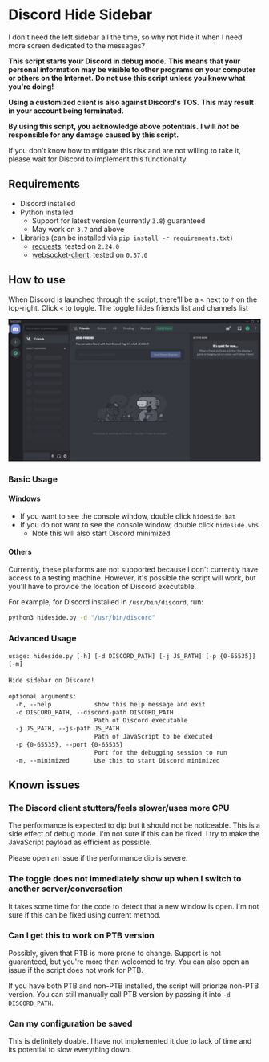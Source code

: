 # Discord Hide Sidebar

I don't need the left sidebar all the time, so why not hide it when I need more screen dedicated to the messages?

**This script starts your Discord in debug mode.**
**This means that your personal information may be visible to other programs on your computer or others on the Internet.**
**Do not use this script unless you know what you're doing!**

**Using a customized client is also against Discord's TOS.**
**This may result in your account being terminated.**

**By using this script, you acknowledge above potentials.**
**I will *not* be responsible for any damage caused by this script.**

If you don't know how to mitigate this risk and are not willing to take it, please wait for Discord to implement this functionality.

## Requirements

* Discord installed
* Python installed
  * Support for latest version (currently `3.8`) guaranteed
  * May work on `3.7` and above
* Libraries (can be installed via `pip install -r requirements.txt`)
  * [requests](https://requests.readthedocs.io/en/master/): tested on `2.24.0`
  * [websocket-client](https://github.com/websocket-client/websocket-client): tested on `0.57.0`

## How to use

When Discord is launched through the script, there'll be a `<` next to `?` on the top-right.
Click `<` to toggle. The toggle hides friends list and channels list

![Example](asset/eg.gif)

### Basic Usage

#### Windows

* If you want to see the console window, double click `hideside.bat`
* If you do not want to see the console window, double click `hideside.vbs`
  * Note this will also start Discord minimized

#### Others

Currently, these platforms are not supported because I don't currently have access to a testing machine.
However, it's possible the script will work, but you'll have to provide the location of Discord executable.

For example, for Discord installed in `/usr/bin/discord`, run:

```bash
python3 hideside.py -d "/usr/bin/discord"
```

### Advanced Usage

```text
usage: hideside.py [-h] [-d DISCORD_PATH] [-j JS_PATH] [-p {0-65535}] [-m]

Hide sidebar on Discord!

optional arguments:
  -h, --help            show this help message and exit
  -d DISCORD_PATH, --discord-path DISCORD_PATH
                        Path of Discord executable
  -j JS_PATH, --js-path JS_PATH
                        Path of JavaScript to be executed
  -p {0-65535}, --port {0-65535}
                        Port for the debugging session to run
  -m, --minimized       Use this to start Discord minimized
```

## Known issues

### The Discord client stutters/feels slower/uses more CPU

The performance is expected to dip but it should not be noticeable.
This is a side effect of debug mode. I'm not sure if this can be fixed.
I try to make the JavaScript payload as efficient as possible.

Please open an issue if the performance dip is severe.

### The toggle does not immediately show up when I switch to another server/conversation

It takes some time for the code to detect that a new window is open.
I'm not sure if this can be fixed using current method.

### Can I get this to work on PTB version

Possibly, given that PTB is more prone to change.
Support is not guaranteed, but you're more than welcomed to try.
You can also open an issue if the script does not work for PTB.

If you have both PTB and non-PTB installed, the script will priorize non-PTB version.
You can still manually call PTB version by passing it into `-d DISCORD_PATH`.

### Can my configuration be saved

This is definitely doable.
I have not implemented it due to lack of time and its potential to slow everything down.
